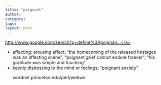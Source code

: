```yaml
---
title: "poignant"
author:
category: 
tags: 
layout: post
---
```

<a href="http://www.google.com/search?q=define%3Apoignant">http://www.google.com/search?q=define%3Apoignan...</a>

<ul>

<li>affecting: arousing affect; “the homecoming of the released hostages was an affecting scene”; “poignant grief cannot endure forever”; “his gratitude was simple and touching”</li>

<li>keenly distressing to the mind or feelings; “poignant anxiety”

wordnet.princeton.edu/perl/webwn</li>

</ul>

